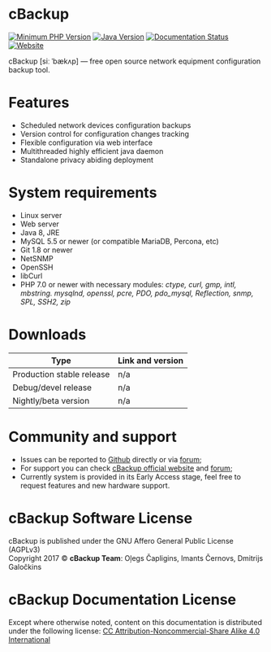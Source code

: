 # cBackup

[![Minimum PHP Version](https://img.shields.io/badge/php-%3E%3D%207.0-8892BF.svg)](https://php.net/)
[![Java Version](https://img.shields.io/badge/java-%3E%3D%201.8-8892BF.svg?style=flat)](https://java.com/download/)
[![Documentation Status](https://readthedocs.org/projects/cbackup/badge/?version=latest)](http://cbackup.readthedocs.org)
[![Website](https://img.shields.io/website-up-down-brightgreen-red/http/cbackup.me.svg?label=website)](http://cbackup.me)

cBackup [siː ˈbækʌp] — free open source network equipment configuration backup tool.

# Features

* Scheduled network devices configuration backups
* Version control for configuration changes tracking
* Flexible configuration via web interface
* Multithreaded highly efficient java daemon
* Standalone privacy abiding deployment

# System requirements

* Linux server
* Web server
* Java 8, JRE
* MySQL 5.5 or newer (or compatible MariaDB, Percona, etc)
* Git 1.8 or newer
* NetSNMP
* OpenSSH
* libCurl
* PHP 7.0 or newer with necessary modules: _ctype, curl, gmp, intl, mbstring. mysqlnd, openssl, pcre, PDO, pdo_mysql, Reflection, snmp, SPL, SSH2, zip_

# Downloads

Type | Link and version
--------- | ---------
Production stable release | n/a
Debug/devel release | n/a
Nightly/beta version | n/a 

# Community and support

* Issues can be reported to [Github](https://github.com/cBackup/main/issues) directly or via [forum](http://cbackup.me/forum);
* For support you can check [cBackup official website](http://cbackup.me) and [forum](http://cbackup.me/forum);
* Currently system is provided in its Early Access stage, feel free to request features and new hardware support.

# cBackup Software License

cBackup is published under the GNU Affero General Public License (AGPLv3)<br>
Copyright 2017 © **cBackup Team**: Oļegs Čapligins, Imants Černovs, Dmitrijs Galočkins  

# cBackup Documentation License

Except where otherwise noted, content on this documentation is distributed under the following license: [CC Attribution-Noncommercial-Share Alike 4.0 International](https://creativecommons.org/licenses/by-nc-sa/4.0/legalcode)
